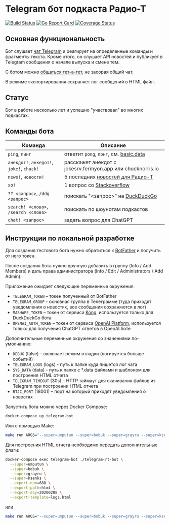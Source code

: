 # Telegram бот подкаста Радио-Т

[![Build Status](https://github.com/radio-t/gitter-rt-bot/workflows/build/badge.svg)](https://github.com/radio-t/gitter-rt-bot/actions) [![Go Report Card](https://goreportcard.com/badge/github.com/radio-t/gitter-rt-bot)](https://goreportcard.com/report/github.com/radio-t/gitter-rt-bot) [![Coverage Status](https://coveralls.io/repos/github/radio-t/super-bot/badge.svg?branch=master)](https://coveralls.io/github/radio-t/super-bot?branch=master)

## Основная функциональность

Бот слушает [чат Telegram](https://t.me/radio_t_chat) и реагирует на определенные команды и фрагменты текста.
Кроме этого, он слушает API новостей и публикует в Telegram сообщения о начале выпуска и смене тем.

С ботом можно [общаться тет-а-тет](https://t.me/radiot_superbot), не засорая общий чат.

В режиме экспортирования сохраняет лог сообщений в HTML файл.

## Статус

Бот в работе несколько лет и успешно "участвовал" во многих подкастах. 

## Команды бота

| Команда                                   | Описание                                                                                                       |
|-------------------------------------------|----------------------------------------------------------------------------------------------------------------|
| `ping`, `пинг`                            | ответит `pong`, `понг`, см. [basic.data](https://github.com/radio-t/gitter-rt-bot/blob/master/data/basic.data) |
| `анекдот!`, `анкедот!`, `joke!`, `chuck!` | расскажет анекдот с jokesrv.fermyon.app или chucknorris.io                                        |
| `news!`, `новости!`                       | 5 последних [новостей для Радио-Т](https://news.radio-t.com)                                                   |
| `so!`                                     | 1 вопрос со [Stackoverflow](https://stackoverflow.com/questions?tab=Active)                                    |
| `?? <запрос>`, `/ddg <запрос>`            | поискать "<запрос>" на [DuckDuckGo](https://duckduckgo.com)                                                    |
| `search! <слово>`, `/search <слово>`      | поискать по шоунотам подкастов                                                                                 |
| `chat! <запрос>`                          | задать вопрос для ChatGPT                                                                                      |

## Инструкции по локальной разработке

Для создания тестового бота нужно обратиться к [BotFather](https://t.me/BotFather) и получить от него токен.

После создания бота нужно вручную добавить в группу (Info / Add Members) и дать права администратора (Info / Edit / Administrators / Add Admin).

Приложение ожидает следующие переменные окружения:

* `TELEGRAM_TOKEN` – токен полученный от BotFather
* `TELEGRAM_GROUP` - основная группа в Телеграмме (туда приходят уведомления о новостях, все сообщения сохраняются в лог)
* `MASHAPE_TOKEN` – токен от сервиса [Kong](https://konghq.com/), используется только для DuckDuckGo бота
* `OPENAI_AUTH_TOKEN` – токен от сервиса [OpenAI Platform](https://platform.openai.com/), используется только для получения ChatGPT ответов в OpenAI боте

Дополнительные переменные окружения со значениями по-умолчанию:

* `DEBUG` (false) – включает режим отладки (логируется больше событий)
* `TELEGRAM_LOGS` (logs) - путь к папке куда пишется лог чата
* `SYS_DATA` (data) - путь к папке с *.data файлами и шаблоном для построения HTML отчета
* `TELEGRAM_TIMEOUT` (30s) – HTTP таймаут для скачивания файлов из Telegram при построении HTML отчета
* `RTJC_PORT` (18001) – порт на который приходят уведомления о новостях

Запустить бота можно через Docker Compose:

```bash
docker-compose up telegram-bot
```

Или с помощью Make:

```bash
make run ARGS="--super=umputun --super=bobuk --super=grayru --super=ksenks"
```

Для построения HTML отчета необходимо передать дополнительные флаги:

```bash
docker-compose exec telegram-bot ./telegram-rt-bot \
  --super=umputun \
  --super=bobuk \
  --super=grayru \
  --super=ksenks \
  --export-num=688 \
  --export-path=html \
  --export-day=20200208 \
  --export-template=logs.html
```

или

```bash
make run ARGS="--super=umputun --super=bobuk --super=grayru --super=ksenks --export-num=688 --export-path=logs --export-day=20200208 --export-template=data/logs.html"
```
